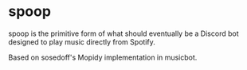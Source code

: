 # spoop
spoop is the primitive form of what should eventually be a Discord bot designed to play music directly from Spotify.

Based on sosedoff's Mopidy implementation in musicbot.
